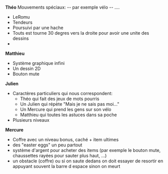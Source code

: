 **Théo**
Mouvements spéciaux:
-- par exemple vélo
-- ….
- LeRomu
- Tendeurs
- Poursuivi par une hache
- Touts est tourne 30 degres vers la droite pour avoir une unite des dessins
- 

**Matthieu**
- Système graphique infini
- Un dessin 2D
- Bouton mute

**Julien**
- Caractères particuliers qui nous correspondent:
	* Théo qui fait des jeux de mots pourris
	* Un Julien qui répète "Mais je ne sais pas moi…"
	* Un Mercure qui prend les gens sur son vélo
	* Matthieu qui toutes les astuces dans sa poche
- Plusieurs niveaux

**Mercure**
- Coffre avec un niveau bonus, caché + item ultimes
- des "easter eggs" un peu partout
- système d'argent pour acheter des items (par exemple le bouton mute, chaussettes rayées pour sauter plus haut, …)
- un obstacle (coffre) ou si on saute dedans on doit essayer de resortir en appuyant souvent la barre d espace sinon on meurt
